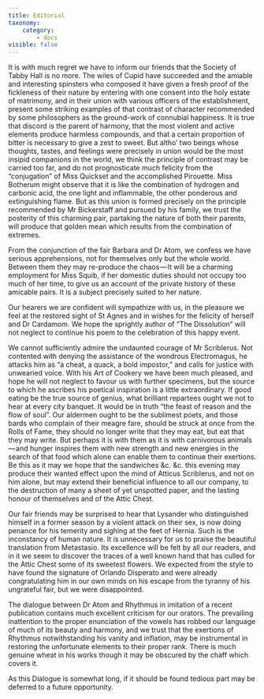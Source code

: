 ```yaml
---
title: Editorial
taxonomy:
    category:
        - docs
visible: false
---
```


It is with much regret we have to inform our friends that the Society of Tabby Hall is no more. The wiles of Cupid have succeeded and the amiable and interesting spinsters who composed it have given a fresh proof of the fickleness of their nature by entering with one consent into the holy estate of matrimony, and in their union with various officers of the establishment, present some striking examples of that contrast of character recommended by some philosophers as the ground-work of connubial happiness. It is true that discord is the parent of harmony, that the most violent and active elements produce harmless compounds, and that a certain proportion of bitter is necessary to give a zest to sweet. But altho’ two beings whose thoughts, tastes, and feelings were precisely in union would be the most insipid companions in the world, we think the principle of contrast may be carried too far, and do not prognosticate much felicity from the “conjugation” of Miss Quickset and the accomplished Pirouette. Miss Botherum might observe that it is like the combination of hydrogen and carbonic acid, the one light and inflammable, the other ponderous and extinguishing flame. But as this union is formed precisely on the principle recommended by Mr Bickerstaff and pursued by his family, we trust the posterity of this charming pair, partaking the nature of both their parents, will produce that golden mean which results from the combination of extremes.  

From the conjunction of the fair Barbara and Dr Atom, we confess we have serious apprehensions, not for themselves only but the whole world. Between them they may re-produce the chaos — It will be a charming employment for Miss Squib, if her domestic duties should not occupy too much of her time, to give us an account of the private history of these amicable pairs. It is a subject precisely suited to her nature.  

Our hearers we are confident will sympathize with us, in the pleasure we feel at the restored sight of St Agnes and in wishes for the felicity of herself and Dr Cardamom. We hope the sprightly author of “The Dissolution” will not neglect to continue his poem to the celebration of this happy event.  

We cannot sufficiently admire the undaunted courage of Mr Scriblerus. Not contented with denying the assistance of the wondrous Electromagus, he attacks him as “a cheat, a quack, a bold impostor,” and calls for justice with unwearied voice. With his Art of Cookery we have been much pleased, and hope he will not neglect to favour us with further specimens, but the source to which he ascribes his poetical inspiration is a little extraordinary. If good eating be the true source of genius, what brilliant repartees ought we not to hear at every city banquet. It would be in truth “the feast of reason and the flow of soul”. Our aldermen ought to be the sublimest poets, and those bards who complain of their meagre fare, should be struck at once from the Rolls of Fame, they should no longer write that they may eat, but eat that they may write. But perhaps it is with them as it is with carnivorous animals — and hunger inspires them with new strength and new energies in the search of that food which alone can enable them to continue their exertions. Be this as it may we hope that the sandwiches &c. &c. this evening may produce their wanted effect upon the mind of Atticus Scriblerus, and not on him alone, but may extend their beneficial influence to all our company, to the destruction of many a sheet of yet unspotted paper, and the lasting honour of themselves and of the Attic Chest.

Our fair friends may be surprised to hear that Lysander who distinguished himself in a former season by a violent attack on their sex, is now doing penance for his temerity and sighing at the feet of Hernia. Such is the inconstancy of human nature. It is unnecessary for us to praise the beautiful translation from Metastasio. Its excellence will be felt by all our readers, and in it we seem to discover the traces of a well known hand that has culled for the Attic Chest some of its sweetest flowers. We expected from the style to have found the signature of Orlando Disperato and were already congratulating him in our own minds on his escape from the tyranny of his ungrateful fair, but we were disappointed.  

The dialogue between Dr Atom and Rhythmus in imitation of a recent publication contains much excellent criticism for our orators. The prevailing inattention to the proper enunciation of the vowels has robbed our language of much of its beauty and harmony, and we trust that the exertions of Rhythmus notwithstanding his vanity and inflation, may be instrumental in restoring the unfortunate elements to their proper rank. There is much genuine wheat in his works though it may be obscured by the chaff which covers it.  

As this Dialogue is somewhat long, if it should be found tedious part may be deferred to a future opportunity.